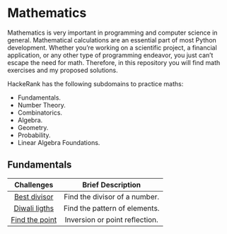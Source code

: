# Mathematics

Mathematics is very important in programming and computer science in general. Mathematical calculations are an essential part of most Python development. Whether you’re working on a scientific project, a financial application, or any other type of programming endeavor, you just can’t escape the need for math. Therefore, in this repository you will find math exercises and my proposed solutions.

HackeRank has the following subdomains to practice maths:
- Fundamentals.
- Number Theory.
- Combinatorics.
- Algebra.
- Geometry.
- Probability.
- Linear Algebra Foundations.



## Fundamentals

| Challenges  | Brief Description  |
|:--------------------:|:---------------:|
| [Best divisor](https://nbviewer.jupyter.org/github/EdinsonLeandro/HackerRank/blob/main/Mathematics/Fundamentals/Best-divisor.ipynb) | Find the divisor of a number. |
| [Diwali ligths](https://nbviewer.jupyter.org/github/EdinsonLeandro/HackerRank/blob/main/Mathematics/Fundamentals/Diwali-ligths.ipynb) | Find the pattern of elements. |
| [Find the point](https://nbviewer.jupyter.org/github/EdinsonLeandro/HackerRank/blob/main/Mathematics/Fundamentals/Find-the-Point.ipynb) |  Inversion or point reflection. |
